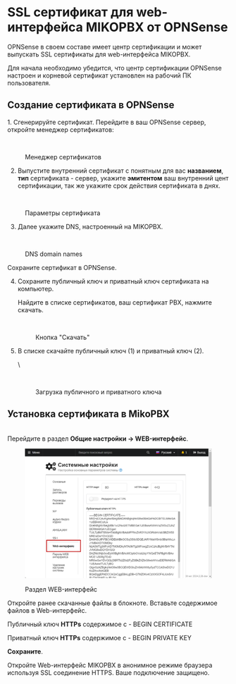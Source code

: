 # SSL сертификат для web-интерфейса MIKOPBX от OPNSense

OPNSense в своем составе имеет центр сертификации и может выпускать SSL сертификаты для  web-интерфейса MIKOPBX.

Для начала необходимо убедится, что центр сертификации OPNSense настроен и корневой сертификат установлен на рабочий ПК пользователя.&#x20;

## Создание сертификата в OPNSense

1\. Сгенерируйте сертификат. Перейдите в ваш OPNSense сервер, откройте менеджер сертификатов:

<figure><img src="https://lh7-rt.googleusercontent.com/docsz/AD_4nXeFATohG5cZ-WZF1HftWTuhvEZCQwd1VD7SNn6zksje1t-pA7g6tQQ7KNvqy0AAAkVsxF4nqwYf1-XEQ3PVSGQ5-4SNoMyzKVMPLpZoR8HtW44x4imUVu5VfPaIiJpYTKUvNtfc0rgbJe3gGKV7jZgfvJJLUm_LgIcRsO7jgA?key=mKA6FU2fXdcsY4hVdKBAGA" alt=""><figcaption><p>Менеджер сертификатов</p></figcaption></figure>

2. Выпустите внутренний сертификат с понятным для вас **названием**, **тип** сертификата - сервер, укажите **эмитентом** ваш внутренний цент сертификации, так же укажите срок действия сертификата в днях.

<figure><img src="https://lh7-rt.googleusercontent.com/docsz/AD_4nXeASTmI1dcGVK5iOvG4NheM-w3GNxAs9m3q8vf8KcK_b_4HkBD4LWI1NHak7j6ez4CbJnBORynXPHTjR0B8ex-mBL2dbmw_KmoXvOb5ZuHxJA38LyXgk0mlGZW6h5bDOMsdBkgre_joy1YUn9AdfobQQeixqSpeM0upCiEc?key=mKA6FU2fXdcsY4hVdKBAGA" alt=""><figcaption><p>Параметры сертификата</p></figcaption></figure>

3. Далее укажите DNS, настроенный на MIKOPBX.

<figure><img src="https://lh7-rt.googleusercontent.com/docsz/AD_4nXfAMLuS4DfTGqtTiLTJWZmDHU7iK0Qu4B8l_SUZaaF0O35aYHu5R7GzMxYMdkk003mgPAyKqNre4ZGMBhtsx26XbDgJ-aRR5x9UlYKXev5saVQhvSSr0MYhO4LqkHz-0LpXl_dvpyDrMZnmEZcgdaYohwKiEt5jnHQgyHAfaA?key=mKA6FU2fXdcsY4hVdKBAGA" alt=""><figcaption><p>DNS domain names</p></figcaption></figure>

Сохраните сертификат в OPNSense.

4.  &#x20;Сохраните публичный ключ и приватный ключ  сертификата на компьютер.

    Найдите в списке сертификатов, ваш сертификат PBX, нажмите скачать.



    <figure><img src="https://lh7-rt.googleusercontent.com/docsz/AD_4nXf6_IguGhBqXvi4gvQlSYg8xPtMnBnXMFkvLChzkblpckXz7G9EoAnhc9hueKFCFH-GM6aRdTsrRkBPRqxh7Q9cQ_LJAaAsbTqOn4ObE0x-BnqOTUT32nFUfGqzY3She3B9HCebCu_X4tRr3aGZl01t_iYu_GN7TXZTFOOMuw?key=mKA6FU2fXdcsY4hVdKBAGA" alt=""><figcaption><p>Кнопка "Скачать"</p></figcaption></figure>
5.  В списке скачайте публичный ключ (1) и приватный ключ (2).

    \


    <figure><img src="https://lh7-rt.googleusercontent.com/docsz/AD_4nXcDJvB_9dBFPhtigBKpgkrsXTjvwShi9cO4YOVThlyD8XObXHFkuq-SrOC9VZ0QGoStSNKHMwRHbevBp4MBBQbmqaJBqCNmbiEEvjA6ozM0V3Nu2zulggQZGgUF-DT00HsfG_ZIgiKJrFJWuHGFZA_6d5EJsLnxRATZ8Jr_?key=mKA6FU2fXdcsY4hVdKBAGA" alt=""><figcaption><p>Загрузка публичного и приватного ключа</p></figcaption></figure>

## Установка сертификата в MikoPBX

\
Перейдите в раздел **Общие настройки -> WEB-интерфейс**.

<figure><img src="../../.gitbook/assets/webInterface.png" alt=""><figcaption><p>Раздел WEB-интерфейс</p></figcaption></figure>

Откройте ранее скачанные файлы в блокноте. Вставьте содержимое файлов в Web-интерфейс.

Публичный ключ **HTTPs** содержимое с  - BEGIN CERTIFICATE

Приватный ключ **HTTPs** содержимое с  - BEGIN PRIVATE KEY

**Сохраните**.

Откройте Web-интерфейс MIKOPBX в анонимное режиме браузера используя SSL соединение HTTPS. Ваше подключение защищено.
